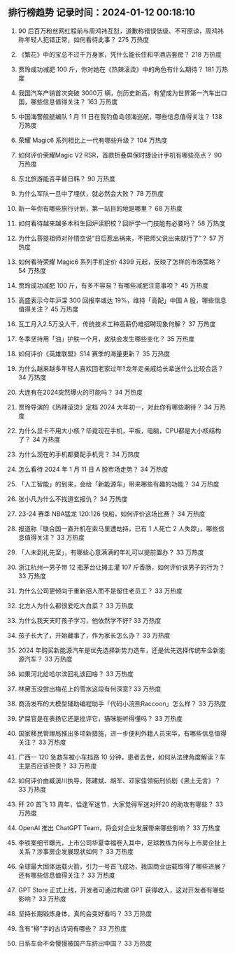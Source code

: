 
## 排行榜趋势 记录时间：2024-01-12 00:18:10
  
  1. 90 后百万粉丝网红程前与周鸿祎互怼，道歉称错误低级、不可原谅，周鸿祎称年轻人犯错正常，如何看待此事？ 275 万热度
    
  2. 《繁花》中的宝总不过千万身家，凭什么能长住和平酒店套房？ 218 万热度
    
  3. 贾玲成功减肥 100 斤，你对她在《热辣滚烫》中的角色有什么期待？ 181 万热度
    
  4. 我国汽车产销首次突破 3000万 辆，创历史新高，有望成为世界第一汽车出口国，哪些信息值得关注？ 163 万热度
    
  5. 中国海警舰艇编队 1 月 11 日在我钓鱼岛领海巡航，哪些信息值得关注？ 138 万热度
    
  6. 荣耀 Magic6 系列相比上一代有哪些升级？ 104 万热度
    
  7. 如何评价荣耀Magic V2 RSR，首款折叠屏保时捷设计手机有哪些亮点？ 90 万热度
    
  8. 东北旅游能否平替日韩？ 90 万热度
    
  9. 为什么军队一旦中了埋伏，就必然会大败？ 78 万热度
    
  10. 新一年你有哪些旅行计划，第一站目的地是哪里？ 68 万热度
    
  11. 如何看待越来越多本科生回炉读职校？回炉学一门技能有必要吗？ 58 万热度
    
  12. 为什么菩提祖师对孙悟空说“日后惹出祸来，不把师父说出来就行了”？ 57 万热度
    
  13. 如何看待荣耀 Magic6 系列手机定价 4399 元起，反映了怎样的市场策略？ 54 万热度
    
  14. 贾玲成功减肥 100 斤，有多不容易？有哪些减肥注意事项？ 45 万热度
    
  15. 高盛表示今年沪深 300 回报率或达 19%，维持「高配」中国 A 股，哪些信息值得关注？ 45 万热度
    
  16. 瓦工月入2.5万没人干，传统技术工种高薪仍难招聘现象何解？ 37 万热度
    
  17. 冬季坚持用「油」护肤一个月，皮肤会发生哪些变化？ 35 万热度
    
  18. 如何评价《英雄联盟》S14 赛季的海量更新？ 35 万热度
    
  19. 为什么越来越多年轻人喜欢回老家过年?龙年走亲戚给长辈送什么比较合适？ 34 万热度
    
  20. 大连有在2024突然爆火的可能吗？ 34 万热度
    
  21. 贾玲导演的《热辣滚烫》定档 2024 大年初一，对此你有哪些期待？ 34 万热度
    
  22. 为什么显卡不用大小核？毕竟现在手机，平板，电脑，CPU都是大小核结构了？ 34 万热度
    
  23. 为什么现在的手机都要配手机壳？ 34 万热度
    
  24. 怎么看待 2024 年 1 月 11 日 A 股市场走势？ 34 万热度
    
  25. 「人工智能」的到来，会给「新能源车」带来哪些有趣的功能？ 34 万热度
    
  26. 张小凡为什么不找道玄报仇？ 34 万热度
    
  27. 23-24 赛季 NBA猛龙 120:126 快船，如何评价这场比赛？ 34 万热度
    
  28. 报道称「联合国一直升机在索马里遭劫持，已有 1 人死亡 2 人失踪」，哪些信息值得关注？ 33 万热度
    
  29. 「人未到礼先至」，有哪些心意满满的年礼可以提前置办？ 33 万热度
    
  30. 浙江杭州一男子带 12 瓶茅台让摊主灌 107 斤香肠，如何评价该男子的行为？ 33 万热度
    
  31. 为什么公司更倾向于重新招人而不是留住老员工？ 33 万热度
    
  32. 北方人为什么都很爱吃大白菜？ 33 万热度
    
  33. 为什么我天天盯孩子学习，他依然学不好? 33 万热度
    
  34. 孩子长大了，开始藏事了，作为家长怎么办？ 33 万热度
    
  35. 2024 年购买新能源汽车是优先选择新势力造车，还是优先选择传统车企新能源汽车？ 33 万热度
    
  36. 如果河北给哈尔滨回礼该回啥？ 33 万热度
    
  37. 林黛玉没尝出梅花上的雪水这段有何深意? 33 万热度
    
  38. 商汤发布的大模型辅助编程助手「代码小浣熊Raccoon」怎么样？ 33 万热度
    
  39. 铲屎官是在表扬它还是批评它，猫咪能听得懂吗？ 33 万热度
    
  40. 国家移民管理局推出多项新措施，进一步便利外籍人员来华，有哪些信息值得关注？ 33 万热度
    
  41. 广西一 120 急救车被小车挡路 10 分钟，患者去世，如何从法律角度解读？车主是否应该担责？ 33 万热度
    
  42. 如何评价由臧溪川执导，陈建斌、胡军、邓家佳领衔刑侦剧《黑土无言》？ 33 万热度
    
  43. 歼 20 首飞 13 周年，恰逢军迷节，大家觉得军迷对歼20 的助攻有哪些？ 33 万热度
    
  44. OpenAI 推出 ChatGPT Team，将会对企业发展带来哪些影响？ 33 万热度
    
  45. 李铁案细节曝光，上市公司华夏幸福卷入其中，足球教练为何与上市房企扯上关系？涉事房企发展现状如何？ 33 万热度
    
  46. 全球最大固体运载火箭，引力一号首飞成功，我国商业运载取得了哪些进展？还有哪些信息值得关注？ 33 万热度
    
  47. GPT Store 正式上线，开发者可通过构建 GPT 获得收入，这对开发者有哪些影响？ 33 万热度
    
  48. 坚持长期锻炼身体，真的会变好看吗？ 33 万热度
    
  49. 含有“柳”字的古诗词有哪些？ 33 万热度
    
  50. 日系车会不会慢慢被国产车挤出中国？ 33 万热度
    
